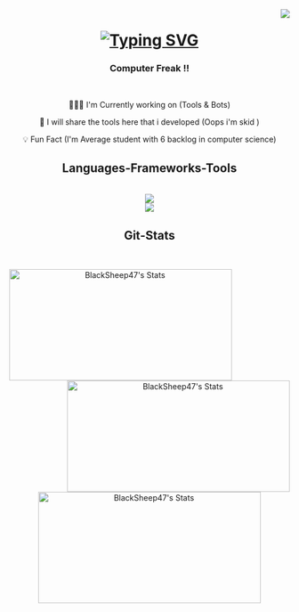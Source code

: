
<img align="right" src="https://badges.pufler.dev/visits/BlackSheep47/BlackSheep47" />
<h1 align="center">
  <a href="https://git.io/typing-svg">
    <img src="https://readme-typing-svg.herokuapp.com?font=Righteous&size=35&center=true&vCenter=true&duration=2500&pause=500&width=435&lines=Hello+Nerds!;I'm+Ayush+Vaid;Peace+%E2%9C%8C" alt="Typing SVG" />
  </a>
</h1>

<h3 align="center">
  Computer Freak !! 
</h3>
<br/>

<div align="center">
  
  👨🏻‍💻 I'm Currently working on (Tools & Bots)
  
  🤖 I will share the tools here that i developed  (Oops i'm skid )
  
  💡 Fun Fact (I'm Average student with 6 backlog in computer science)
  
</div>

<h2 align="center"> Languages-Frameworks-Tools </h2>
<br/>

<div align="center">
 <a href="https://skillicons.dev">
  <img src="https://skillicons.dev/icons?i=unity,androidstudio,blender,html,css,unreal,pr"/><br>
   <img src="https://skillicons.dev/icons?i=js,kali,linux,ps,py,bash,discord"/>
   </a>
   </div>

<h2 align="center"> Git-Stats </h2>
<br/>

<div align="center">
  
<img align="left"
  src="https://github-readme-stats.vercel.app/api?username=BlackSheep47&theme=dark&show_icons=true&hide_border=true&count_private=true" 
  alt="BlackSheep47's Stats" 
  style="width: 400px; height: 200px;"/>
 
<img align="right"
  src="https://github-readme-streak-stats.herokuapp.com/?user=BlackSheep47&theme=dark&hide_border=true" 
  alt="BlackSheep47's Stats" 
  style="width: 400px; height: 200px;"/>
</div>


  
<div align="center">


<img align="center"
  src="https://github-readme-stats.vercel.app/api/top-langs/?username=BlackSheep47&theme=dark&show_icons=true&hide_border=true&layout=compact" 
  alt="BlackSheep47's Stats" 
  style="width: 400px; height: 200px;"/>

</div>



